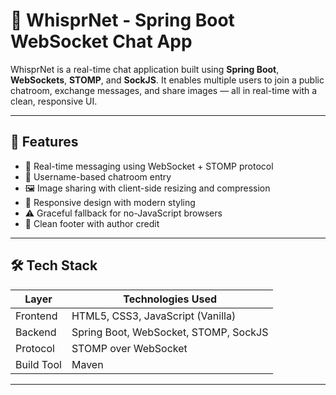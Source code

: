 # 💬 WhisprNet - Spring Boot WebSocket Chat App

WhisprNet is a real-time chat application built using **Spring Boot**, **WebSockets**, **STOMP**, and **SockJS**. It enables multiple users to join a public chatroom, exchange messages, and share images — all in real-time with a clean, responsive UI.

---

## 🚀 Features

- 🔁 Real-time messaging using WebSocket + STOMP protocol
- 👥 Username-based chatroom entry
- 🖼️ Image sharing with client-side resizing and compression
- 🎨 Responsive design with modern styling
- ⚠️ Graceful fallback for no-JavaScript browsers
- 📎 Clean footer with author credit

---

## 🛠️ Tech Stack

| Layer       | Technologies Used                                     |
|-------------|--------------------------------------------------------|
| Frontend    | HTML5, CSS3, JavaScript (Vanilla)                      |
| Backend     | Spring Boot, WebSocket, STOMP, SockJS                  |
| Protocol    | STOMP over WebSocket                                   |
| Build Tool  | Maven                                                  |

---

